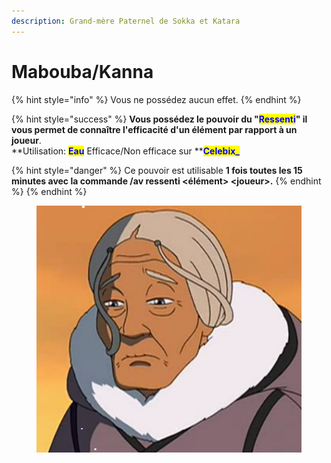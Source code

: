 ```yaml
---
description: Grand-mère Paternel de Sokka et Katara
---
```


# Mabouba/Kanna

{% hint style="info" %}
Vous ne possédez aucun effet.
{% endhint %}

{% hint style="success" %}
**Vous possédez le pouvoir du "**<mark style="color:blue;">**Ressenti**</mark>**" il vous permet de connaître l'efficacité d'un élément par rapport à un joueur**.\
**Utilisation: **<mark style="color:blue;">**Eau**</mark>** Efficace/Non efficace sur **<mark style="color:blue;">**Celebix\_**</mark>

{% hint style="danger" %}
Ce pouvoir est utilisable **1 fois toutes les 15 minutes avec la commande **<mark style="color:blue;">**/av ressenti <élément> \<joueur>**</mark>**.**
{% endhint %}
{% endhint %}

<figure><img src="../../.gitbook/assets/R.png" alt=""><figcaption></figcaption></figure>
